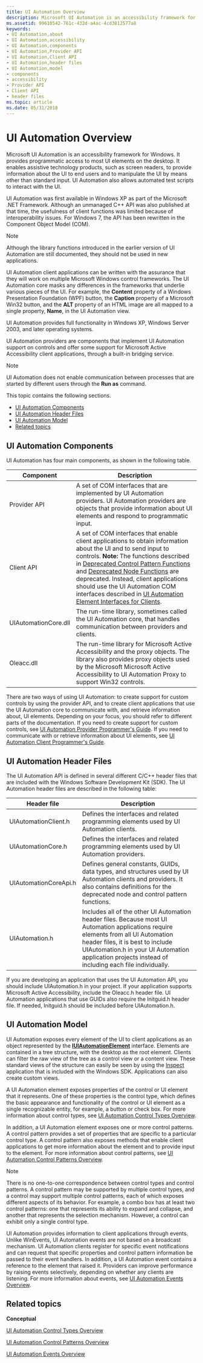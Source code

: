 ```yaml
---
title: UI Automation Overview
description: Microsoft UI Automation is an accessibility framework for Windows.
ms.assetid: 99610542-761c-432d-a4ac-4cd3812577a8
keywords:
- UI Automation,about
- UI Automation,accessibility
- UI Automation,components
- UI Automation,Provider API
- UI Automation,Client API
- UI Automation,header files
- UI Automation,model
- components
- accessibility
- Provider API
- Client API
- header files
ms.topic: article
ms.date: 05/31/2018
---
```


# UI Automation Overview

Microsoft UI Automation is an accessibility framework for Windows. It provides programmatic access to most UI elements on the desktop. It enables assistive technology products, such as screen readers, to provide information about the UI to end users and to manipulate the UI by means other than standard input. UI Automation also allows automated test scripts to interact with the UI.

UI Automation was first available in Windows XP as part of the Microsoft .NET Framework. Although an unmanaged C++ API was also published at that time, the usefulness of client functions was limited because of interoperability issues. For Windows 7, the API has been rewritten in the Component Object Model (COM).

> [!Note]  
> Although the library functions introduced in the earlier version of UI Automation are still documented, they should not be used in new applications.

 

UI Automation client applications can be written with the assurance that they will work on multiple Microsoft Windows control frameworks. The UI Automation core masks any differences in the frameworks that underlie various pieces of the UI. For example, the **Content** property of a Windows Presentation Foundation (WPF) button, the **Caption** property of a Microsoft Win32 button, and the **ALT** property of an HTML image are all mapped to a single property, **Name**, in the UI Automation view.

UI Automation provides full functionality in Windows XP, Windows Server 2003, and later operating systems.

UI Automation providers are components that implement UI Automation support on controls and offer some support for Microsoft Active Accessibility client applications, through a built-in bridging service.

> [!Note]  
> UI Automation does not enable communication between processes that are started by different users through the **Run as** command.

 

This topic contains the following sections.

-   [UI Automation Components](#ui-automation-components)
-   [UI Automation Header Files](#ui-automation-header-files)
-   [UI Automation Model](#ui-automation-model)
-   [Related topics](#related-topics)

## UI Automation Components

UI Automation has four main components, as shown in the following table.




| Component | Description | 
|-----------|-------------|
| Provider API | A set of COM interfaces that are implemented by UI Automation providers. UI Automation providers are objects that provide information about UI elements and respond to programmatic input. | 
| Client API | A set of COM interfaces that enable client applications to obtain information about the UI and to send input to controls. **Note:** The functions described in [Deprecated Control Pattern Functions](uiauto-entry-cpfunctions.md) and [Deprecated Node Functions](uiauto-entry-uianodefunctions.md) are deprecated. Instead, client applications should use the UI Automation COM interfaces described in [UI Automation Element Interfaces for Clients](uiauto-entry-uiautoclientinterfaces.md).<br> | 
| UIAutomationCore.dll | The run-time library, sometimes called the UI Automation core, that handles communication between providers and clients. | 
| Oleacc.dll | The run-time library for Microsoft Active Accessibility and the proxy objects. The library also provides proxy objects used by the Microsoft Microsoft Active Accessibility to UI Automation Proxy to support Win32 controls. | 




 

There are two ways of using UI Automation: to create support for custom controls by using the provider API, and to create client applications that use the UI Automation core to communicate with, and retrieve information about, UI elements. Depending on your focus, you should refer to different parts of the documentation. If you need to create support for custom controls, see [UI Automation Provider Programmer's Guide](uiauto-providerportal.md). If you need to communicate with or retrieve information about UI elements, see [UI Automation Client Programmer's Guide](uiauto-clientportal.md).

## UI Automation Header Files

The UI Automation API is defined in several different C/C++ header files that are included with the Windows Software Development Kit (SDK). The UI Automation header files are described in the following table:



| Header file           | Description                                                                                                                                                                                                                                                                      |
|-----------------------|----------------------------------------------------------------------------------------------------------------------------------------------------------------------------------------------------------------------------------------------------------------------------------|
| UIAutomationClient.h  | Defines the interfaces and related programming elements used by UI Automation clients.                                                                                                                                                                                           |
| UIAutomationCore.h    | Defines the interfaces and related programming elements used by UI Automation providers.                                                                                                                                                                                         |
| UIAutomationCoreApi.h | Defines general constants, GUIDs, data types, and structures used by UI Automation clients and providers. It also contains definitions for the deprecated node and control pattern functions.                                                                                    |
| UIAutomation.h        | Includes all of the other UI Automation header files. Because most UI Automation applications require elements from all UI Automation header files, it is best to include UIAutomation.h in your UI Automation application projects instead of including each file individually. |



 

If you are developing an application that uses the UI Automation API, you should include UIAutomation.h in your project. If your application supports Microsoft Active Accessibility, include the Oleacc.h header file. UI Automation applications that use GUIDs also require the Initguid.h header file. If needed, Initguid.h should be included before UIAutomation.h.

## UI Automation Model

UI Automation exposes every element of the UI to client applications as an object represented by the [**IUIAutomationElement**](/windows/desktop/api/UIAutomationClient/nn-uiautomationclient-iuiautomationelement) interface. Elements are contained in a tree structure, with the desktop as the root element. Clients can filter the raw view of the tree as a control view or a content view. These standard views of the structure can easily be seen by using the [Inspect](inspect-objects.md) application that is included with the Windows SDK. Applications can also create custom views.

A UI Automation element exposes properties of the control or UI element that it represents. One of these properties is the control type, which defines the basic appearance and functionality of the control or UI element as a single recognizable entity, for example, a button or check box. For more information about control types, see [UI Automation Control Types Overview](uiauto-controltypesoverview.md).

In addition, a UI Automation element exposes one or more control patterns. A control pattern provides a set of properties that are specific to a particular control type. A control pattern also exposes methods that enable client applications to get more information about the element and to provide input to the element. For more information about control patterns, see [UI Automation Control Patterns Overview](uiauto-controlpatternsoverview.md).

> [!Note]  
> There is no one-to-one correspondence between control types and control patterns. A control pattern may be supported by multiple control types, and a control may support multiple control patterns, each of which exposes different aspects of its behavior. For example, a combo box has at least two control patterns: one that represents its ability to expand and collapse, and another that represents the selection mechanism. However, a control can exhibit only a single control type.

 

UI Automation provides information to client applications through events. Unlike WinEvents, UI Automation events are not based on a broadcast mechanism. UI Automation clients register for specific event notifications and can request that specific properties and control pattern information be passed to their event handlers. In addition, a UI Automation event contains a reference to the element that raised it. Providers can improve performance by raising events selectively, depending on whether any clients are listening. For more information about events, see [UI Automation Events Overview](uiauto-eventsoverview.md).

## Related topics

<dl> <dt>

**Conceptual**
</dt> <dt>

[UI Automation Control Types Overview](uiauto-controltypesoverview.md)
</dt> <dt>

[UI Automation Control Patterns Overview](uiauto-controlpatternsoverview.md)
</dt> <dt>

[UI Automation Events Overview](uiauto-eventsoverview.md)
</dt> </dl>

 

 





